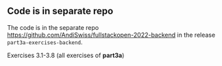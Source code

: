 ## Code is in separate repo
The code is in the separate repo
https://github.com/AndiSwiss/fullstackopen-2022-backend in the release
`part3a-exercises-backend`.

Exercises 3.1-3.8 (all exercises of **part3a**)
